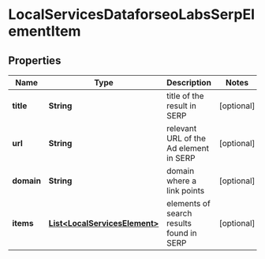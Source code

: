 

# LocalServicesDataforseoLabsSerpElementItem


## Properties

| Name | Type | Description | Notes |
|------------ | ------------- | ------------- | -------------|
|**title** | **String** | title of the result in SERP |  [optional] |
|**url** | **String** | relevant URL of the Ad element in SERP |  [optional] |
|**domain** | **String** | domain where a link points |  [optional] |
|**items** | [**List&lt;LocalServicesElement&gt;**](LocalServicesElement.md) | elements of search results found in SERP |  [optional] |



